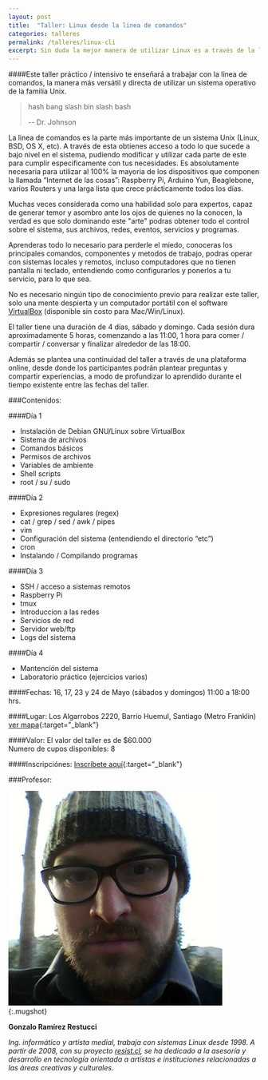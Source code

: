 ```yaml
---
layout: post
title:  "Taller: Linux desde la linea de comandos"
categories: talleres
permalink: /talleres/linux-cli
excerpt: Sin duda la mejor manera de utilizar Linux es a través de la linea de comandos. Toma el control sobre tu sistema, sus archivos, redes, eventos, servicios y programas. ¿Quieres sacarle el maximo provecho a tu Raspberry Pi? ¿Quieres entender de una buena vez como funciona Linux? Entonces este taller es para ti.
---
```


####Este taller práctico / intensivo te enseñará a trabajar con la línea de comandos, la manera más versátil y directa de utilizar un sistema operativo de la familia Unix.

> hash bang slash bin slash bash
>
> -- Dr. Johnson

La linea de comandos es la parte más importante de un sistema Unix (Linux, BSD, OS X, etc). A través de esta obtienes acceso a todo lo que sucede a bajo nivel en el sistema, pudiendo modificar y utilizar cada parte de este para cumplir especificamente con tus necesidades. Es absolutamente necesaria para utilizar al 100% la mayoria de los dispositivos que componen la llamada “Internet de las cosas”: Raspberry Pi, Arduino Yun, Beaglebone, varios Routers y una larga lista que crece prácticamente todos los días.

Muchas veces considerada como una habilidad solo para expertos, capaz de generar temor y asombro ante los ojos de quienes no la conocen, la verdad es que solo dominando este "arte" podras obtener todo el control sobre el sistema, sus archivos, redes, eventos, servicios y programas.

Aprenderas todo lo necesario para perderle el miedo, conoceras los principales comandos, componentes y metodos de trabajo, podras operar con sistemas locales y remotos, incluso computadores que no tienen pantalla ni teclado, entendiendo como configurarlos y ponerlos a tu servicio, para lo que sea.

No es necesario ningún tipo de conocimiento previo para realizar este taller, solo una mente despierta y un computador portátil con el software [VirtualBox](http://www.virtualbox.org) (disponible sin costo para Mac/Win/Linux).

El taller tiene una duración de 4 días, sábado y domingo. Cada sesión dura aproximadamente 5 horas, comenzando a las 11:00, 1 hora para comer / compartir / conversar y finalizar alrededor de las 18:00.

Además se plantea una continuidad del taller a través de una plataforma online, desde donde los participantes podrán plantear preguntas y compartir experiencias, a modo de profundizar lo aprendido durante el tiempo existente entre las fechas del taller.

###Contenidos:

####Día 1
* Instalación de Debian GNU/Linux sobre VirtualBox
* Sistema de archivos
* Comandos básicos
* Permisos de archivos
* Variables de ambiente
* Shell scripts
* root / su / sudo

####Día 2
* Expresiones regulares (regex)
* cat / grep / sed / awk / pipes
* vim
* Configuración del sistema (entendiendo el directorio “etc”)
* cron
* Instalando / Compilando programas

####Día 3
* SSH / acceso a sistemas remotos
* Raspberry Pi
* tmux
* Introduccion a las redes
* Servicios de red
* Servidor web/ftp
* Logs del sistema

####Día 4
* Mantención del sistema
* Laboratorio práctico (ejercicios varios)

####Fechas:
16, 17, 23 y 24 de Mayo (sábados y domingos)
11:00 a 18:00 hrs.

####Lugar:
Los Algarrobos 2220, Barrio Huemul, Santiago (Metro Franklin)  
[ver mapa](https://www.google.cl/maps/place/Los+Algarrobos+2220,+Santiago,+Regi%C3%B3n+Metropolitana/@-33.4748454,-70.6511198,17z/data=!3m1!4b1!4m2!3m1!1s0x9662c5397c13e00d:0xe3eafeaddb686c8c){:target="_blank"}

####Valor:
El valor del taller es de $60.000  
Numero de cupos disponibles: 8

####Inscripciónes:
[Inscribete aquí](http://goo.gl/forms/Sy49DSiGM2){:target="_blank"}

###Profesor:

![Gonzalo Ramírez](/images/controla.jpg){:.mugshot}

__Gonzalo Ramírez Restucci__

_Ing. informático y artista medial, trabaja con sistemas Linux desde 1998. A partir de 2008, con su proyecto [resist.cl](http://www.resist.cl), se ha dedicado a la asesoría y desarrollo en tecnología orientada a artistas e instituciones relacionadas a las áreas creativas y culturales._
